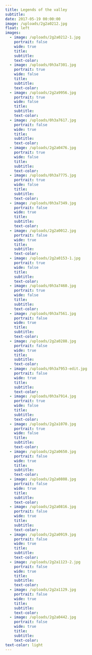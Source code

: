 ```yaml
---
title: Legends of the valley
subtitle:
date: 2017-05-19 00:00:00
image: /uploads/2g2a0212.jpg
float: left
images:
  - image: /uploads/2g2a0212-1.jpg
    portrait: false
    wide: true
    title:
    subtitle:
    text-color:
  - image: /uploads/0h3a7301.jpg
    portrait: true
    wide: false
    title:
    subtitle:
    text-color:
  - image: /uploads/2g2a9956.jpg
    portrait: true
    wide: false
    title:
    subtitle:
    text-color:
  - image: /uploads/0h3a7617.jpg
    portrait: false
    wide: true
    title:
    subtitle:
    text-color:
  - image: /uploads/2g2a0476.jpg
    portrait: true
    wide: false
    title:
    subtitle:
    text-color:
  - image: /uploads/0h3a7775.jpg
    portrait: true
    wide: false
    title:
    subtitle:
    text-color:
  - image: /uploads/0h3a7349.jpg
    portrait: false
    wide: true
    title:
    subtitle:
    text-color:
  - image: /uploads/2g2a0012.jpg
    portrait: false
    wide: true
    title:
    subtitle:
    text-color:
  - image: /uploads/2g2a0153-1.jpg
    portrait: true
    wide: false
    title:
    subtitle:
    text-color:
  - image: /uploads/0h3a7460.jpg
    portrait: true
    wide: false
    title:
    subtitle:
    text-color:
  - image: /uploads/0h3a7561.jpg
    portrait: false
    wide: true
    title:
    subtitle:
    text-color:
  - image: /uploads/2g2a0288.jpg
    portrait: false
    wide: true
    title:
    subtitle:
    text-color:
  - image: /uploads/0h3a7953-edit.jpg
    portrait: false
    wide: true
    title:
    subtitle:
    text-color:
  - image: /uploads/0h3a7914.jpg
    portrait: true
    wide: false
    title:
    subtitle:
    text-color:
  - image: /uploads/2g2a1070.jpg
    portrait: true
    wide: false
    title:
    subtitle:
    text-color:
  - image: /uploads/2g2a0650.jpg
    portrait: false
    wide: true
    title:
    subtitle:
    text-color:
  - image: /uploads/2g2a0808.jpg
    portrait: false
    wide: true
    title:
    subtitle:
    text-color:
  - image: /uploads/2g2a0816.jpg
    portrait: false
    wide: true
    title:
    subtitle:
    text-color:
  - image: /uploads/2g2a0919.jpg
    portrait: false
    wide: true
    title:
    subtitle:
    text-color:
  - image: /uploads/2g2a1123-2.jpg
    portrait: false
    wide: true
    title:
    subtitle:
    text-color:
  - image: /uploads/2g2a1129.jpg
    portrait: false
    wide: true
    title:
    subtitle:
    text-color:
  - image: /uploads/2g2a0442.jpg
    portrait: false
    wide: true
    title:
    subtitle:
    text-color:
text-color: light
---
```



